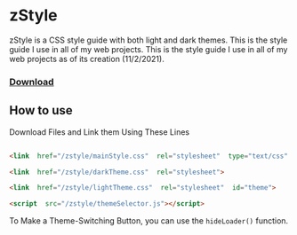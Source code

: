 
# zStyle

zStyle is a CSS style guide with both light and dark themes. This is the style guide I use in all of my web projects. This is the style guide I use in all of my web projects as of its creation (11/2/2021).

### [Download](https://github.com/cdmontez/zStyle/)

## How to use

Download Files and Link them Using These Lines

```html

<link  href="/zstyle/mainStyle.css"  rel="stylesheet"  type="text/css"  />

<link  href="/zstyle/darkTheme.css"  rel="stylesheet">

<link  href="/zstyle/lightTheme.css"  rel="stylesheet"  id="theme">

<script  src="/zstyle/themeSelector.js"></script>

```

To Make a Theme-Switching Button, you can use the `hideLoader()` function.
